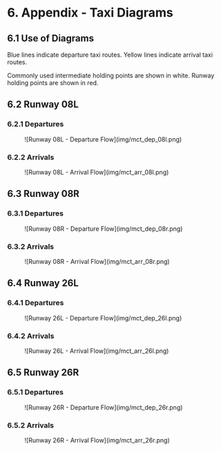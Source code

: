 # 6. Appendix - Taxi Diagrams
## 6.1 Use of Diagrams
Blue lines indicate departure taxi routes. Yellow lines indicate arrival taxi routes.

Commonly used intermediate holding points are shown in white. Runway holding points are shown in red.

## 6.2 Runway 08L
### 6.2.1 Departures
<figure markdown>
![Runway 08L - Departure Flow](img/mct_dep_08l.png)
</figure>

### 6.2.2 Arrivals
<figure markdown>
![Runway 08L - Arrival Flow](img/mct_arr_08l.png)
</figure>

## 6.3 Runway 08R
### 6.3.1 Departures
<figure markdown>
![Runway 08R - Departure Flow](img/mct_dep_08r.png)
</figure>

### 6.3.2 Arrivals
<figure markdown>
![Runway 08R - Arrival Flow](img/mct_arr_08r.png)
</figure>

## 6.4 Runway 26L
### 6.4.1 Departures
<figure markdown>
![Runway 26L - Departure Flow](img/mct_dep_26l.png)
</figure>

### 6.4.2 Arrivals
<figure markdown>
![Runway 26L - Arrival Flow](img/mct_arr_26l.png)
</figure>

## 6.5 Runway 26R
### 6.5.1 Departures
<figure markdown>
![Runway 26R - Departure Flow](img/mct_dep_26r.png)
</figure>

### 6.5.2 Arrivals
<figure markdown>
![Runway 26R - Arrival Flow](img/mct_arr_26r.png)
</figure>